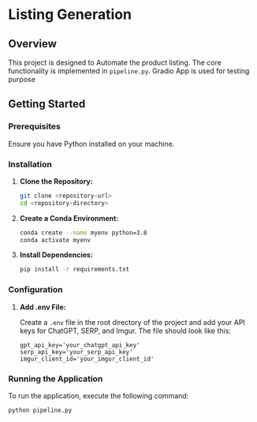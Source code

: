 # Listing Generation

## Overview

This project is designed to Automate the product listing. The core functionality is implemented in `pipeline.py`.
Gradio App is used for testing purpose
## Getting Started

### Prerequisites

Ensure you have Python installed on your machine.

### Installation

1. **Clone the Repository:**

   ```bash
   git clone <repository-url>
   cd <repository-directory>
   ```

2. **Create a Conda Environment:**

   ```bash
   conda create --name myenv python=3.8
   conda activate myenv
   ```

3. **Install Dependencies:**

   ```bash
   pip install -r requirements.txt
   ```

### Configuration

1. **Add .env File:**

   Create a `.env` file in the root directory of the project and add your API keys for ChatGPT, SERP, and Imgur. The file should look like this:

   ```env
   gpt_api_key='your_chatgpt_api_key'
   serp_api_key='your_serp_api_key'
   imgur_client_id='your_imgur_client_id'
   ```

### Running the Application

To run the application, execute the following command:

```bash
python pipeline.py
```
